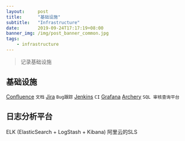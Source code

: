 ```yaml
---
layout:     post
title:      "基础设施"
subtitle:   "Infrastructure"
date:       2019-09-24T17:17:19+08:00
banner_img: /img/post_banner_common.jpg
tags:
    - infrastructure
---
```

> 记录基础设施

## 基础设施
[Confluence]() `文档`
[Jira]() `Bug跟踪`
[Jenkins]() `CI`
[Grafana]()
[Archery](https://github.com/hhyo/Archery) `SQL 审核查询平台`

## 日志分析平台
ELK (ElasticSearch + LogStash + Kibana)
阿里云的SLS